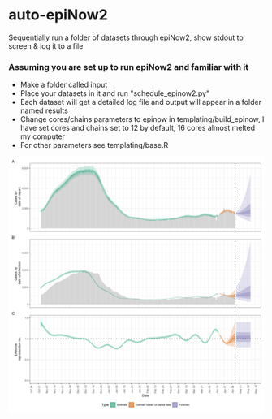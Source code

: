 # auto-epiNow2

Sequentially run a folder of datasets through epiNow2, show stdout to screen & log it to a file

### Assuming you are set up to run epiNow2 and familiar with it

* Make a folder called input
* Place your datasets in it and run "schedule_epinow2.py"
* Each dataset will get a detailed log file and output will appear in a folder named results
* Change cores/chains parameters to epinow in templating/build_epinow, I have set cores and chains set to 12 by default, 16 cores almost melted my computer
* For other parameters see templating/base.R

![alt text](https://github.com/technisculpt/auto-epiNow2/blob/main/summary_example.png)